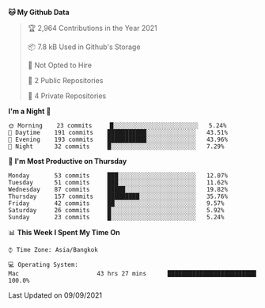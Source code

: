 <!--START_SECTION:waka-->
**🐱 My Github Data** 

> 🏆 2,964 Contributions in the Year 2021
 > 
> 📦 7.8 kB Used in Github's Storage 
 > 
> 🚫 Not Opted to Hire
 > 
> 📜 2 Public Repositories 
 > 
> 🔑 4 Private Repositories  
 > 
**I'm a Night 🦉** 

```text
🌞 Morning    23 commits     █░░░░░░░░░░░░░░░░░░░░░░░░   5.24% 
🌆 Daytime    191 commits    ███████████░░░░░░░░░░░░░░   43.51% 
🌃 Evening    193 commits    ███████████░░░░░░░░░░░░░░   43.96% 
🌙 Night      32 commits     █░░░░░░░░░░░░░░░░░░░░░░░░   7.29%

```
📅 **I'm Most Productive on Thursday** 

```text
Monday       53 commits     ███░░░░░░░░░░░░░░░░░░░░░░   12.07% 
Tuesday      51 commits     ███░░░░░░░░░░░░░░░░░░░░░░   11.62% 
Wednesday    87 commits     █████░░░░░░░░░░░░░░░░░░░░   19.82% 
Thursday     157 commits    █████████░░░░░░░░░░░░░░░░   35.76% 
Friday       42 commits     ██░░░░░░░░░░░░░░░░░░░░░░░   9.57% 
Saturday     26 commits     █░░░░░░░░░░░░░░░░░░░░░░░░   5.92% 
Sunday       23 commits     █░░░░░░░░░░░░░░░░░░░░░░░░   5.24%

```


📊 **This Week I Spent My Time On** 

```text
⌚︎ Time Zone: Asia/Bangkok

💻 Operating System: 
Mac                      43 hrs 27 mins      █████████████████████████   100.0%

```


 Last Updated on 09/09/2021
<!--END_SECTION:waka-->